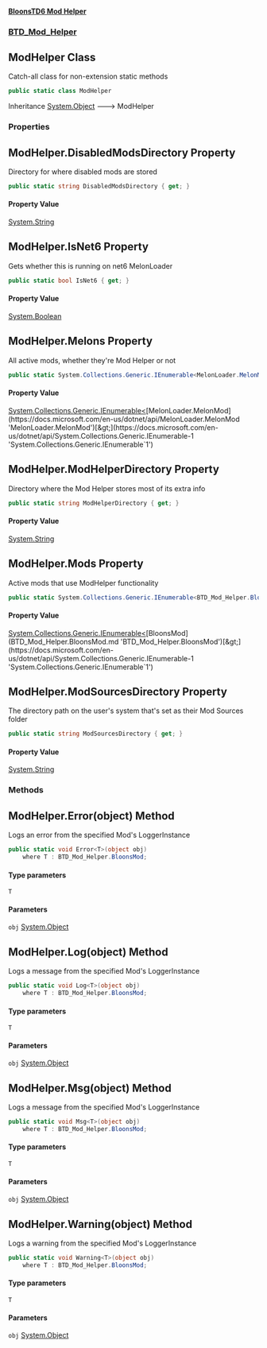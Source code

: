 #### [BloonsTD6 Mod Helper](README.md 'README')
### [BTD_Mod_Helper](README.md#BTD_Mod_Helper 'BTD_Mod_Helper')

## ModHelper Class

Catch-all class for non-extension static methods

```csharp
public static class ModHelper
```

Inheritance [System.Object](https://docs.microsoft.com/en-us/dotnet/api/System.Object 'System.Object') &#129106; ModHelper
### Properties

<a name='BTD_Mod_Helper.ModHelper.DisabledModsDirectory'></a>

## ModHelper.DisabledModsDirectory Property

Directory for where disabled mods are stored

```csharp
public static string DisabledModsDirectory { get; }
```

#### Property Value
[System.String](https://docs.microsoft.com/en-us/dotnet/api/System.String 'System.String')

<a name='BTD_Mod_Helper.ModHelper.IsNet6'></a>

## ModHelper.IsNet6 Property

Gets whether this is running on net6 MelonLoader

```csharp
public static bool IsNet6 { get; }
```

#### Property Value
[System.Boolean](https://docs.microsoft.com/en-us/dotnet/api/System.Boolean 'System.Boolean')

<a name='BTD_Mod_Helper.ModHelper.Melons'></a>

## ModHelper.Melons Property

All active mods, whether they're Mod Helper or not

```csharp
public static System.Collections.Generic.IEnumerable<MelonLoader.MelonMod> Melons { get; }
```

#### Property Value
[System.Collections.Generic.IEnumerable&lt;](https://docs.microsoft.com/en-us/dotnet/api/System.Collections.Generic.IEnumerable-1 'System.Collections.Generic.IEnumerable`1')[MelonLoader.MelonMod](https://docs.microsoft.com/en-us/dotnet/api/MelonLoader.MelonMod 'MelonLoader.MelonMod')[&gt;](https://docs.microsoft.com/en-us/dotnet/api/System.Collections.Generic.IEnumerable-1 'System.Collections.Generic.IEnumerable`1')

<a name='BTD_Mod_Helper.ModHelper.ModHelperDirectory'></a>

## ModHelper.ModHelperDirectory Property

Directory where the Mod Helper stores most of its extra info

```csharp
public static string ModHelperDirectory { get; }
```

#### Property Value
[System.String](https://docs.microsoft.com/en-us/dotnet/api/System.String 'System.String')

<a name='BTD_Mod_Helper.ModHelper.Mods'></a>

## ModHelper.Mods Property

Active mods that use ModHelper functionality

```csharp
public static System.Collections.Generic.IEnumerable<BTD_Mod_Helper.BloonsMod> Mods { get; }
```

#### Property Value
[System.Collections.Generic.IEnumerable&lt;](https://docs.microsoft.com/en-us/dotnet/api/System.Collections.Generic.IEnumerable-1 'System.Collections.Generic.IEnumerable`1')[BloonsMod](BTD_Mod_Helper.BloonsMod.md 'BTD_Mod_Helper.BloonsMod')[&gt;](https://docs.microsoft.com/en-us/dotnet/api/System.Collections.Generic.IEnumerable-1 'System.Collections.Generic.IEnumerable`1')

<a name='BTD_Mod_Helper.ModHelper.ModSourcesDirectory'></a>

## ModHelper.ModSourcesDirectory Property

The directory path on the user's system that's set as their Mod Sources folder

```csharp
public static string ModSourcesDirectory { get; }
```

#### Property Value
[System.String](https://docs.microsoft.com/en-us/dotnet/api/System.String 'System.String')
### Methods

<a name='BTD_Mod_Helper.ModHelper.Error_T_(object)'></a>

## ModHelper.Error<T>(object) Method

Logs an error from the specified Mod's LoggerInstance

```csharp
public static void Error<T>(object obj)
    where T : BTD_Mod_Helper.BloonsMod;
```
#### Type parameters

<a name='BTD_Mod_Helper.ModHelper.Error_T_(object).T'></a>

`T`
#### Parameters

<a name='BTD_Mod_Helper.ModHelper.Error_T_(object).obj'></a>

`obj` [System.Object](https://docs.microsoft.com/en-us/dotnet/api/System.Object 'System.Object')

<a name='BTD_Mod_Helper.ModHelper.Log_T_(object)'></a>

## ModHelper.Log<T>(object) Method

Logs a message from the specified Mod's LoggerInstance

```csharp
public static void Log<T>(object obj)
    where T : BTD_Mod_Helper.BloonsMod;
```
#### Type parameters

<a name='BTD_Mod_Helper.ModHelper.Log_T_(object).T'></a>

`T`
#### Parameters

<a name='BTD_Mod_Helper.ModHelper.Log_T_(object).obj'></a>

`obj` [System.Object](https://docs.microsoft.com/en-us/dotnet/api/System.Object 'System.Object')

<a name='BTD_Mod_Helper.ModHelper.Msg_T_(object)'></a>

## ModHelper.Msg<T>(object) Method

Logs a message from the specified Mod's LoggerInstance

```csharp
public static void Msg<T>(object obj)
    where T : BTD_Mod_Helper.BloonsMod;
```
#### Type parameters

<a name='BTD_Mod_Helper.ModHelper.Msg_T_(object).T'></a>

`T`
#### Parameters

<a name='BTD_Mod_Helper.ModHelper.Msg_T_(object).obj'></a>

`obj` [System.Object](https://docs.microsoft.com/en-us/dotnet/api/System.Object 'System.Object')

<a name='BTD_Mod_Helper.ModHelper.Warning_T_(object)'></a>

## ModHelper.Warning<T>(object) Method

Logs a warning from the specified Mod's LoggerInstance

```csharp
public static void Warning<T>(object obj)
    where T : BTD_Mod_Helper.BloonsMod;
```
#### Type parameters

<a name='BTD_Mod_Helper.ModHelper.Warning_T_(object).T'></a>

`T`
#### Parameters

<a name='BTD_Mod_Helper.ModHelper.Warning_T_(object).obj'></a>

`obj` [System.Object](https://docs.microsoft.com/en-us/dotnet/api/System.Object 'System.Object')